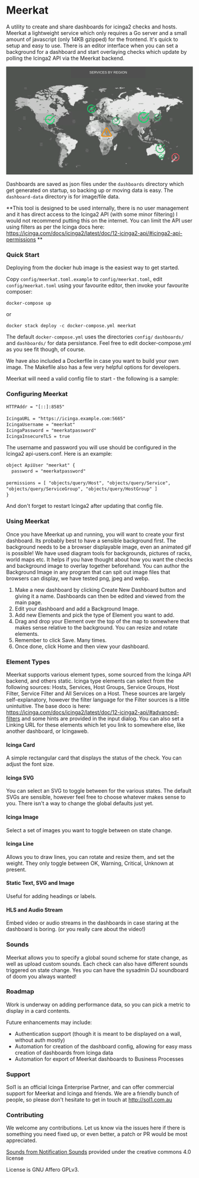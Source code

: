 # Meerkat

A utility to create and share dashboards for icinga2 checks and hosts. Meerkat a lightweight service which only requires a Go server and a small amount of javascript (only 14KB gzipped) for the frontend. It's quick to setup and easy to use. There is an editor interface when you can set a background for a dashboard and start overlaying checks which update by polling the Icinga2 API via the Meerkat backend.

![Meerkat World Map](docs/meerkat_world_map.png)



Dashboards are saved as json files under the `dashboards` directory which get generated on startup, so backing up or moving data is easy. The `dashboard-data` directory is for image/file data.

**This tool is designed to be used internally, there is no user management and it has direct access to the Icinga2 API (with some minor filtering) I would not recommend putting this on the internet. You can limit the API user using filters as per the Icinga docs here: https://icinga.com/docs/icinga2/latest/doc/12-icinga2-api/#icinga2-api-permissions **


### Quick Start
Deploying from the docker hub image is the easiest way to get started.

Copy `config/meerkat.toml.example` to `config/meerkat.toml`, edit `config/meerkat.toml` using your favourite editor, then invoke your favourite composer:
```
docker-compose up
```
or
```
docker stack deploy -c docker-compose.yml meerkat
```

The default `docker-compose.yml` uses the directories `config/` `dashboards/` and `dashboards/` for data persistance.  Feel free to edit docker-compose.yml as you see fit though, of course.  

We have also included a Dockerfile in case you want to build your own image.
The Makefile also has a few very helpful options for developers.

Meerkat will need a valid config file to start - the following is a sample:

### Configuring Meerkat
```
HTTPAddr = "[::]:8585"

IcingaURL = "https://icinga.example.com:5665"
IcingaUsername = "meerkat"
IcingaPassword = "meerkatpassword"
IcingaInsecureTLS = true
```

The username and password you will use should be configured in the Icinga2 api-users.conf. Here is an example:

```
object ApiUser "meerkat" {
  password = "meerkatpassword"

permissions = [ "objects/query/Host", "objects/query/Service", "objects/query/ServiceGroup", "objects/query/HostGroup" ]
}
```

And don't forget to restart Icinga2 after updating that config file.


### Using Meerkat

Once you have Meerkat up and running, you will want to create your first dashboard. Its probably best to have a sensible background first. The background needs to be a browser displayable image, even an animated gif is possible! We have used diagram tools for backgrounds, pictures of racks, world maps etc. It helps if you have thought about how you want the checks and background image to overlay together beforehand. You can author the Background Image in any program that can spit out image files that browsers can display, we have tested png, jpeg and webp. 

1) Make a new dashboard by clicking Create New Dashboard button and giving it a name. Dashboards can then be edited and viewed from the main page.
2) Edit your dashboard and add a Background Image. 
3) Add new Elements and pick the type of Element you want to add.
4) Drag and drop your Element over the top of the map to somewhere that makes sense relative to the background. You can resize and rotate elements.
5) Remember to click Save. Many times.
6) Once done, click Home and then view your dashboard.

### Element Types

Meerkat supports various element types, some sourced from the Icinga API backend, and others static.
Icinga type elements can select from the following sources: Hosts, Services, Host Groups, Service Groups, Host Filter, Service Filter and All Services on a Host.
These sources are largely self-explanatory, however the filter language for the Filter sources is a little unintuitive. The base doco is here: https://icinga.com/docs/icinga2/latest/doc/12-icinga2-api/#advanced-filters and some hints are provided in the input dialog. You can also set a Linking URL for these elements which let you link to somewhere else, like another dashboard, or Icingaweb.


#### Icinga Card
A simple rectangular card that displays the status of the check. You can adjust the font size. 

#### Icinga SVG
You can select an SVG to toggle between for the various states. The default SVGs are sensible, however feel free to choose whatever makes sense to you. There isn't a way to change the global defaults just yet.

#### Icinga Image
Select a set of images you want to toggle between on state change.

#### Icinga Line
Allows you to draw lines, you can rotate and resize them, and set the weight. They only toggle between OK, Warning, Critical, Unknown at present.

#### Static Text, SVG and Image
Useful for adding headings or labels.

#### HLS and Audio Stream
Embed video or audio streams in the dashboards in case staring at the dashboard is boring. (or you really care about the video!)

### Sounds
Meerkat allows you to specify a global sound scheme for state change, as well as upload custom sounds. Each check can also have different sounds triggered on state change. Yes you can have the sysadmin DJ soundboard of doom you always wanted!

### Roadmap
Work is underway on adding performance data, so you can pick a metric to display in a card contents.

Future enhancements may include:
* Authentication support (though it is meant to be displayed on a wall, without auth mostly)
* Automation for creation of the dashboard config, allowing for easy mass creation of dashboards from Icinga data
* Automation for export of Meerkat dashboards to Business Processes


### Support
Sol1 is an official Icinga Enterprise Partner, and can offer commercial support for Meerkat and Icinga and friends. We are a friendly bunch of people, so please don't hesitate to get in touch at http://sol1.com.au

### Contributing
We welcome any contributions. Let us know via the issues here if there is something you need fixed up, or even better, a patch or PR would be most appreciated.

[Sounds from Notification Sounds](https://www.notificationsounds.com) provided under the creative commons 4.0 license

License is GNU Affero GPLv3.

